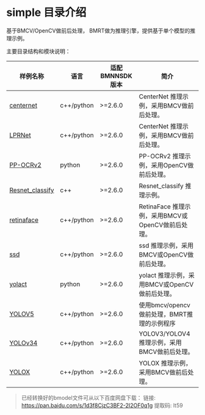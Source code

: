 # simple 目录介绍

基于BMCV/OpenCV做前后处理， BMRT做为推理引擎，提供基于单个模型的推理示例。

主要目录结构和模块说明：


| 样例名称 | 语言 | 适配BMNNSDK版本 | 简介 |
|---|---|---|---|
|[centernet](./simple/centernet) | c++/python | >=2.6.0 | CenterNet 推理示例，采用BMCV做前后处理。 |
|[LPRNet](./lprnet) | c++/python | >=2.6.0 | CenterNet 推理示例，采用BMCV做前后处理。 |
|[PP-OCRv2](./PP-OCRv2) | python | >=2.6.0 | PP-OCRv2 推理示例，采用OpenCV做前后处理。 |
|[Resnet_classify](./Resnet_classify) | c++ | >=2.6.0 | Resnet_classify 推理示例。 |
|[retinaface](./retinaface) | c++/python | >=2.6.0 | RetinaFace 推理示例，采用BMCV或OpenCV做前后处理。 |
|[ssd](./ssd) | c++/python | >=2.6.0 | ssd 推理示例，采用BMCV或OpenCV做前后处理。 |
|[yolact](./ssd) | python | >=2.6.0 | yolact 推理示例，采用BMCV或OpenCV做前后处理。 |
| [YOLOV5](./yolov5) |  c++/python | >=2.6.0 | 使用bmcv/opencv做前处理，BMRT推理的示例程序 |
|[YOLOv34](./yolov34) | c++/python | >=2.6.0 | YOLOV3/YOLOV4 推理示例，采用BMCV做前后处理。 |
|[YOLOX](./yolox) | c++/python | >=2.6.0 | YOLOX 推理示例，采用BMCV做前后处理。 |


> 已经转换好的bmodel文件可从以下百度网盘下载：
> 链接: https://pan.baidu.com/s/1d3f8CjzC3BF2-2I2OF0q1g 提取码: lt59 